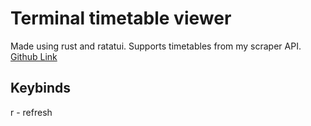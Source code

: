 # Terminal timetable viewer
Made using rust and ratatui.
Supports timetables from my scraper API.
[Github Link](https://github.com/kashregister/FRI-timetable-api)

## Keybinds
r - refresh

